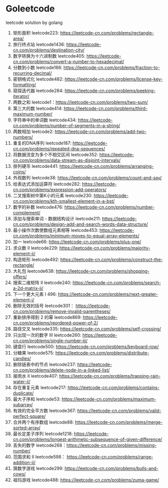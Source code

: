 # Goleetcode
leetcode solution by golang

1. 矩形面积 leetcode223: https://leetcode-cn.com/problems/rectangle-area/
2. 旅行终点站 leetcode1436: https://leetcode-cn.com/problems/destination-city/
3. 数字转换为十六进制数 leetcode405: https://leetcode-cn.com/problems/convert-a-number-to-hexadecimal/
4. 分数到小数 leetcode166: https://leetcode-cn.com/problems/fraction-to-recurring-decimal/
5. 密钥格式化 leetcode482: https://leetcode-cn.com/problems/license-key-formatting/
6. 窥探迭代器 leetcode284: https://leetcode-cn.com/problems/peeking-iterator/
7. 两数之和 leetcode1：https://leetcode-cn.com/problems/two-sum/
8. 第三大的数 leetcode414: https://leetcode-cn.com/problems/third-maximum-number/
9. 字符串中的单词数 leetcode434: https://leetcode-cn.com/problems/number-of-segments-in-a-string/
10. 两数相加 leetcode2: https://leetcode-cn.com/problems/add-two-numbers/
11. 重复的DNA序列 leetcode187: https://leetcode-cn.com/problems/repeated-dna-sequences/
12. 将数据流变为多个不相交区间 leetcode352: https://leetcode-cn.com/problems/data-stream-as-disjoint-intervals/
13. 排列硬币 leetcode441: https://leetcode-cn.com/problems/arranging-coins/
14. 外观数列 leetcode38: https://leetcode-cn.com/problems/count-and-say/
15. 给表达式添加运算符 leetcode282: https://leetcode-cn.com/problems/expression-add-operators/
16. 二叉搜索树中第K小的元素 leetcode230: https://leetcode-cn.com/problems/kth-smallest-element-in-a-bst/
17. 数字的补数 leetcode476: https://leetcode-cn.com/problems/number-complement/
18. 添加与搜索单词 - 数据结构设计 leetcode211: https://leetcode-cn.com/problems/design-add-and-search-words-data-structure/
19. 最小操作次数使数组元素相等 leetcode453: https://leetcode-cn.com/problems/minimum-moves-to-equal-array-elements/
20. 加一 leetcode66: https://leetcode-cn.com/problems/plus-one/
21. 求众数 II leetcode229: https://leetcode-cn.com/problems/majority-element-ii/
22. 构造矩形 leetcode492: https://leetcode-cn.com/problems/construct-the-rectangle/
23. 大礼包 leetcode638: https://leetcode-cn.com/problems/shopping-offers/
24. 搜索二维矩阵 II leetcode240: https://leetcode-cn.com/problems/search-a-2d-matrix-ii/
25. 下一个更大元素 I 496: https://leetcode-cn.com/problems/next-greater-element-i/
26. 删除无效的括号 leetcode301： https://leetcode-cn.com/problems/remove-invalid-parentheses/
27. 重新排序得到 2 的幂 leetcode869: https://leetcode-cn.com/problems/reordered-power-of-2/
28. 路径交叉 leetcode335: https://leetcode-cn.com/problems/self-crossing/
29. 只出现一次的数字 III leetcode260: https://leetcode-cn.com/problems/single-number-iii/
30. 键盘行 leetcode500: https://leetcode-cn.com/problems/keyboard-row/
31. 分糖果 leetcode575: https://leetcode-cn.com/problems/distribute-candies/
32. 删除链表中的节点 leetcode237: https://leetcode-cn.com/problems/delete-node-in-a-linked-list/
33. 接雨水 II leetcode407: https://leetcode-cn.com/problems/trapping-rain-water-ii/
34. 存在重复元素 leetcode217: https://leetcode-cn.com/problems/contains-duplicate/
35. 最大子序和 leetcode53:  https://leetcode-cn.com/problems/maximum-subarray/
36. 有效的完全平方数 leetcode367: https://leetcode-cn.com/problems/valid-perfect-square/
37. 合并两个有序数组 leetcode88: https://leetcode-cn.com/problems/merge-sorted-array/
38. 最长定差子序列 leetcode1218: https://leetcode-cn.com/problems/longest-arithmetic-subsequence-of-given-difference/
39. 丢失的数字 leetcode268：https://leetcode-cn.com/problems/missing-number/
40. 范围求和 II leetcode598： https://leetcode-cn.com/problems/range-addition-ii/
41. 猜数字游戏 leetcode299: https://leetcode-cn.com/problems/bulls-and-cows/
42. 祖玛游戏 leetcode488: https://leetcode-cn.com/problems/zuma-game/